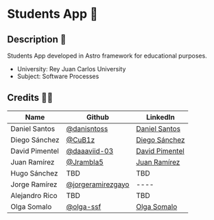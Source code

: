 # Students App 🚀

## Description 📝
Students App developed in Astro framework for educational purposes.
- University: Rey Juan Carlos University
- Subject: Software Processes

## Credits 👨‍💻
|      Name      |                           Github                         |                                   LinkedIn                                      |
| -------------- | -------------------------------------------------------- | ------------------------------------------------------------------------------- |
| Daniel Santos  | [@danisntoss](https://github.com/danisntoss)             | [Daniel Santos](https://www.linkedin.com/in/danisantos15/)                      |
| Diego Sánchez  | [@CuB1z](https://github.com/CuB1z)                       | [Diego Sánchez](https://www.linkedin.com/in/cub1z/)                             |
| David Pimentel | [@daaaviid-03](https://github.com/daaaviid-03)           | [David Pimentel](https://www.linkedin.com/in/david-pimentel-montes/)            |
| Juan Ramírez   | [@Jrambla5](https://github.com/Jrambla5)                 | [Juan Ramírez](https://www.linkedin.com/in/juan-ram%C3%ADrez-blanco-1440a723a/) |
| Hugo Sánchez   | TBD                                                      | TBD                                                                             |
| Jorge Ramírez  | [@jorgeramirezgayo](https://github.com/jorgeramirezgayo) | ----                                                                            |
| Alejandro Rico | TBD                                                      | TBD                                                                             |
| Olga Somalo    | [@olga-ssf](https://github.com/olga-ssf)                 | [Olga Somalo](https://www.linkedin.com/in/olga-somalo-serrano-88620331b/)       |

